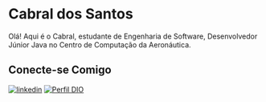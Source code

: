 # Cabral dos Santos

Olá! Aqui é o Cabral, estudante de Engenharia de Software, Desenvolvedor Júnior Java no Centro de Computação da Aeronáutica.

## Conecte-se Comigo

[![linkedin](https://img.shields.io/badge/linkedin-0A66C2?style=for-the-badge&logo=linkedin&logoColor=white)](https://www.linkedin.com/in/cabraldossantos/)
[![Perfil DIO](https://img.shields.io/badge/-Meu%20Perfil%20na%20DIO-000?style=for-the-badge)](https://www.dio.me/users/cabraldossantos)
